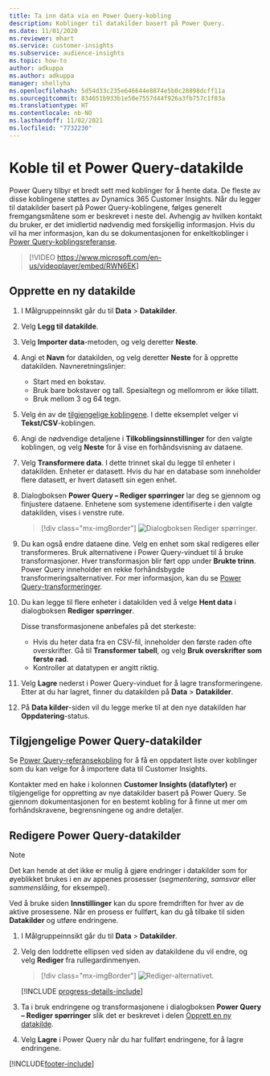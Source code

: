 ```yaml
---
title: Ta inn data via en Power Query-kobling
description: Koblinger til datakilder basert på Power Query.
ms.date: 11/01/2020
ms.reviewer: mhart
ms.service: customer-insights
ms.subservice: audience-insights
ms.topic: how-to
author: adkuppa
ms.author: adkuppa
manager: shellyha
ms.openlocfilehash: 5d54d33c235e646644e8874e5b0c28898dcff11a
ms.sourcegitcommit: 834651b933b1e50e7557d44f926a3fb757c1f83a
ms.translationtype: HT
ms.contentlocale: nb-NO
ms.lasthandoff: 11/02/2021
ms.locfileid: "7732230"
---
```

# <a name="connect-to-a-power-query-data-source"></a>Koble til et Power Query-datakilde

Power Query tilbyr et bredt sett med koblinger for å hente data. De fleste av disse koblingene støttes av Dynamics 365 Customer Insights. Når du legger til datakilder basert på Power Query-koblingene, følges generelt fremgangsmåtene som er beskrevet i neste del. Avhengig av hvilken kontakt du bruker, er det imidlertid nødvendig med forskjellig informasjon. Hvis du vil ha mer informasjon, kan du se dokumentasjonen for enkeltkoblinger i [Power Query-koblingsreferanse](/power-query/connectors/).

> [!VIDEO https://www.microsoft.com/en-us/videoplayer/embed/RWN6EK]

## <a name="create-a-new-data-source"></a>Opprette en ny datakilde

1. I Målgruppeinnsikt går du til **Data** > **Datakilder**.

1. Velg **Legg til datakilde**.

1. Velg **Importer data**-metoden, og velg deretter **Neste**.

1. Angi et **Navn** for datakilden, og velg deretter **Neste** for å opprette datakilden. Navneretningslinjer: 
   - Start med en bokstav.
   - Bruk bare bokstaver og tall. Spesialtegn og mellomrom er ikke tillatt.
   - Bruk mellom 3 og 64 tegn.

1. Velg én av de [tilgjengelige koblingene](#available-power-query-data-sources). I dette eksemplet velger vi **Tekst/CSV**-koblingen.

1. Angi de nødvendige detaljene i **Tilkoblingsinnstillinger** for den valgte koblingen, og velg **Neste** for å vise en forhåndsvisning av dataene.

1. Velg **Transformere data**. I dette trinnet skal du legge til enheter i datakilden. Enheter er datasett. Hvis du har en database som inneholder flere datasett, er hvert datasett sin egen enhet.

1. Dialogboksen **Power Query – Rediger spørringer** lar deg se gjennom og finjustere dataene. Enhetene som systemene identifiserte i den valgte datakilden, vises i venstre rute.

   > [!div class="mx-imgBorder"]
   > ![Dialogboksen Rediger spørringer.](media/data-manager-configure-edit-queries.png "Dialogboksen Rediger spørringer")

1. Du kan også endre dataene dine. Velg en enhet som skal redigeres eller transformeres. Bruk alternativene i Power Query-vinduet til å bruke transformasjoner. Hver transformasjon blir ført opp under **Brukte trinn**. Power Query inneholder en rekke forhåndsbygde transformeringsalternativer. For mer informasjon, kan du se [Power Query-transformeringer](/power-query/power-query-what-is-power-query#transformations).

1. Du kan legge til flere enheter i datakilden ved å velge **Hent data** i dialogboksen **Rediger spørringer**.

   Disse transformasjonene anbefales på det sterkeste:

   - Hvis du heter data fra en CSV-fil, inneholder den første raden ofte overskrifter. Gå til **Transformer tabell**, og velg **Bruk overskrifter som første rad**.
   - Kontroller at datatypen er angitt riktig.

1. Velg **Lagre** nederst i Power Query-vinduet for å lagre transformeringene. Etter at du har lagret, finner du datakilden på **Data** > **Datakilder**.

1. På **Data kilder**-siden vil du legge merke til at den nye datakilden har **Oppdatering**-status.

## <a name="available-power-query-data-sources"></a>Tilgjengelige Power Query-datakilder

Se [Power Query-referansekobling](/power-query/connectors/) for å få en oppdatert liste over koblinger som du kan velge for å importere data til Customer Insights. 

Kontakter med en hake i kolonnen **Customer Insights (dataflyter)** er tilgjengelige for oppretting av nye datakilder basert på Power Query. Se gjennom dokumentasjonen for en bestemt kobling for å finne ut mer om forhåndskravene, begrensningene og andre detaljer.

## <a name="edit-power-query-data-sources"></a>Redigere Power Query-datakilder

> [!NOTE]
> Det kan hende at det ikke er mulig å gjøre endringer i datakilder som for øyeblikket brukes i en av appenes prosesser (*segmentering*, *samsvar* eller *sammenslåing*, for eksempel). 
>
> Ved å bruke siden **Innstillinger** kan du spore fremdriften for hver av de aktive prosessene. Når en prosess er fullført, kan du gå tilbake til siden **Datakilder** og utføre endringene.

1. I Målgruppeinnsikt går du til **Data** > **Datakilder**.

2. Velg den loddrette ellipsen ved siden av datakildene du vil endre, og velg **Rediger** fra rullegardinmenyen.

   > [!div class="mx-imgBorder"]
   > ![Rediger-alternativet.](media/edit-option-data-sources.png "Rediger-alternativet")

   [!INCLUDE [progress-details-include](../includes/progress-details-pane.md)]
   
3. Ta i bruk endringene og transformasjonene i dialogboksen **Power Query – Rediger spørringer** slik det er beskrevet i delen [Opprett en ny datakilde](#create-a-new-data-source).

4. Velg **Lagre** i Power Query når du har fullført endringene, for å lagre endringene.


[!INCLUDE[footer-include](../includes/footer-banner.md)]
